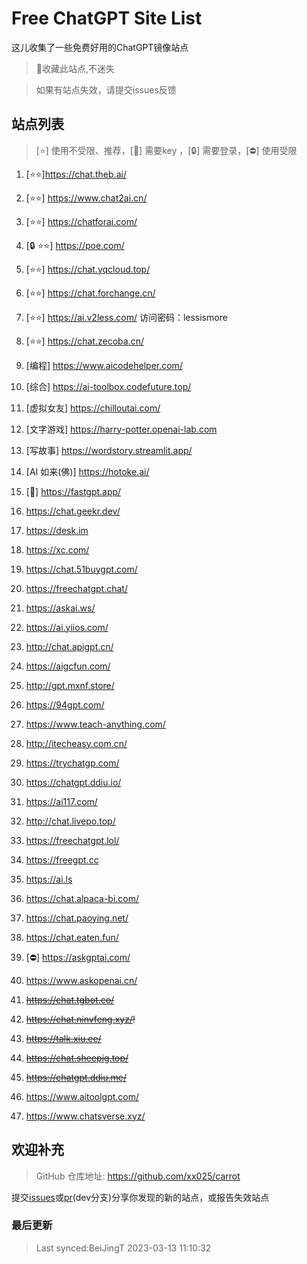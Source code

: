 # Free ChatGPT Site List

这儿收集了一些免费好用的ChatGPT镜像站点

> 🤭收藏此站点,不迷失

> 如果有站点失效，请提交issues反馈


## 站点列表
>[⭐] 使用不受限、推荐，[🔑] 需要key ，[🔒] 需要登录，[⛔] 使用受限

1. [⭐⭐]https://chat.theb.ai/

2. [⭐⭐] https://www.chat2ai.cn/

3. [⭐⭐] https://chatforai.com/

4. [🔒 ⭐⭐] https://poe.com/

5. [⭐⭐] https://chat.yqcloud.top/

6. [⭐⭐] https://chat.forchange.cn/

7. [⭐⭐] https://ai.v2less.com/ 访问密码：lessismore

8. [⭐⭐] https://chat.zecoba.cn/

9. [编程] https://www.aicodehelper.com/

10. [综合] https://ai-toolbox.codefuture.top/

11. [虚拟女友] https://chilloutai.com/

12. [文字游戏] https://harry-potter.openai-lab.com

13. [写故事] https://wordstory.streamlit.app/

14. [AI 如来(佛)] https://hotoke.ai/

15. [🔑] https://fastgpt.app/

16. https://chat.geekr.dev/

17. https://desk.im

18. https://xc.com/

19. https://chat.51buygpt.com/

20. https://freechatgpt.chat/

21. https://askai.ws/

22. https://ai.yiios.com/

23. http://chat.apigpt.cn/

24. https://aigcfun.com/

25. http://gpt.mxnf.store/

26. https://94gpt.com/

27. https://www.teach-anything.com/

28. http://itecheasy.com.cn/

29. https://trychatgp.com/

30. https://chatgpt.ddiu.io/

31. https://ai117.com/

32. http://chat.livepo.top/

33. https://freechatgpt.lol/

34. https://freegpt.cc

35. https://ai.ls

36. https://chat.alpaca-bi.com/

37. https://chat.paoying.net/

38. https://chat.eaten.fun/

39. [⛔] https://askgptai.com/

40. https://www.askopenai.cn/

41. ~~https://chat.tgbot.co/~~

42. ~~https://chat.ninvfeng.xyz/!~~

43. ~~https://talk.xiu.ee/~~

44. ~~https://chat.sheepig.top/~~

45. ~~https://chatgpt.ddiu.me/~~

46. https://www.aitoolgpt.com/

47. https://www.chatsverse.xyz/


## 欢迎补充
>GitHub 仓库地址: https://github.com/xx025/carrot

提交[issues](https://github.com/xx025/carrot/issues)或[pr](https://github.com/xx025/carrot/pulls)(dev分支)分享你发现的新的站点，或报告失效站点

### 最后更新

>Last synced:BeiJingT 2023-03-13 11:10:32
